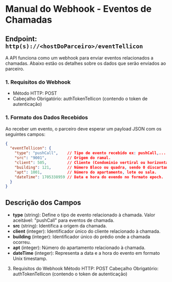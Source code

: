 # Manual do Webhook - Eventos de Chamadas

## Endpoint: `http(s)://<hostDoParceiro>/eventTellicon`

A API funciona como um webhook para enviar eventos relacionados a chamadas. Abaixo estão os detalhes sobre os dados que serão enviados ao parceiro.

### 1. Requisitos do Webhook
- Método HTTP: POST
- Cabeçalho Obrigatório: authTokenTellicon (contendo o token de autenticação)

### 1. Formato dos Dados Recebidos

Ao receber um evento, o parceiro deve esperar um payload JSON com os seguintes campos:

```json
{
  "eventTellicon": {
    "type": "pushCall",    // Tipo de evento recebido ex: pushCall,...
    "src": "9001",         // Origem do ramal.
    "client": 505,         // Cliente (Condominio vertiral ou horizontal, empresa ou etc).
    "building": 121,       // Número Bloco ou quadra, sendo 0 discartando o uso de bloco ou quadra.
    "apt": 1001,           // Número do apartamento, lote ou sala.
    "dateTime": 1705338959 // Data e hora do evendo no formato epoch.
  }
}
```

## Descrição dos Campos

- **type** (string): Define o tipo de evento relacionado à chamada. Valor aceitável: "pushCall" para eventos de chamada.
- **src** (string): Identifica a origem da chamada.
- **client** (integer): Identificador único do cliente relacionado à chamada.
- **building** (integer): Identificador único do prédio onde a chamada ocorreu.
- **apt** (integer): Número do apartamento relacionado à chamada.
- **dateTime** (integer): Representa a data e a hora do evento em formato Unix timestamp.

3. Requisitos do Webhook
Método HTTP: POST
Cabeçalho Obrigatório: authTokenTellicon (contendo o token de autenticação)
